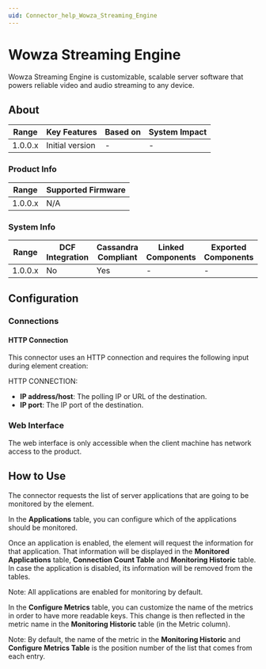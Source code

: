 ```yaml
---
uid: Connector_help_Wowza_Streaming_Engine
---
```


# Wowza Streaming Engine

Wowza Streaming Engine is customizable, scalable server software that powers reliable video and audio streaming to any device.

## About

| **Range** | **Key Features** | **Based on** | **System Impact** |
|-----------|------------------|--------------|-------------------|
| 1.0.0.x   | Initial version  | \-           | \-                |

### Product Info

| Range     | Supported Firmware     |
|-----------|------------------------|
| 1.0.0.x   | N/A                    |

### System Info

| Range     | DCF Integration     | Cassandra Compliant     | Linked Components     | Exported Components     |
|-----------|---------------------|-------------------------|-----------------------|-------------------------|
| 1.0.0.x   | No                  | Yes                     | \-                    | \-                      |

## Configuration

### Connections

#### HTTP Connection

This connector uses an HTTP connection and requires the following input during element creation:

HTTP CONNECTION:

- **IP address/host**: The polling IP or URL of the destination.
- **IP port**: The IP port of the destination.

### Web Interface

The web interface is only accessible when the client machine has network access to the product.

## How to Use

The connector requests the list of server applications that are going to be monitored by the element.

In the **Applications** table, you can configure which of the applications should be monitored.

Once an application is enabled, the element will request the information for that application. That information will be displayed in the **Monitored Applications** table, **Connection Count Table** and **Monitoring Historic** table. In case the application is disabled, its information will be removed from the tables.

Note: All applications are enabled for monitoring by default.

In the **Configure Metrics** table, you can customize the name of the metrics in order to have more readable keys. This change is then reflected in the metric name in the **Monitoring Historic** table (in the Metric column).

Note: By default, the name of the metric in the **Monitoring Historic** and **Configure Metrics Table** is the position number of the list that comes from each entry.
